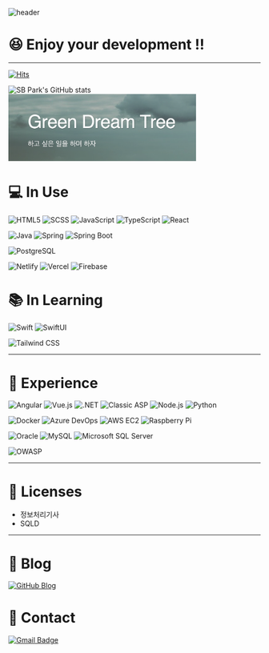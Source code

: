 ![header](https://capsule-render.vercel.app/api?type=egg&color=3498db&height=200&section=header&text=😆Welcome‼️&fontSize=90)

# 😆 Enjoy your development ‼️

---

[![Hits](https://hits.seeyoufarm.com/api/count/incr/badge.svg?url=https%3A%2F%2Fgithub.com%2Fsbpark88&count_bg=%2379C83D&title_bg=%23555555&icon=&icon_color=%231A447E&title=hits&edge_flat=false)](https://hits.seeyoufarm.com)

![SB Park's GitHub stats](https://github-readme-stats.vercel.app/api?username=sbpark88&show_icons=true&theme=aura)
<a href="https://sbpark88.github.io">
  <img src="blog-header-image.png" alt="blog-image" width="375">
</a>

# 💻 In Use

![HTML5][HTML5 Icon]
![SCSS][SCSS Icon]
![JavaScript][JavaScript Icon]
![TypeScript][TypeScript Icon]
![React][React Icon]

![Java][Java Icon]
![Spring][Spring Icon]
![Spring Boot][Spring Boot Icon]

![PostgreSQL][PostgreSQL Icon]

![Netlify][Netlify Icon] 
![Vercel][Vercel Icon]
![Firebase][Firebase Icon] 

# 📚 In Learning

![Swift][Swift Icon]
![SwiftUI][SwiftUI Icon]

![Tailwind CSS][Tailwind CSS Icon]

---

# 👀 Experience

![Angular][Angular Icon]
![Vue.js][Vue.js Icon]
![.NET][.NET Icon]
![Classic ASP][Classic ASP Icon]
![Node.js][Node.js Icon]
![Python][Python Icon]

![Docker][Docker Icon]
![Azure DevOps][Azure DevOps Icon]
![AWS EC2][AWS EC2 Icon]
![Raspberry Pi][Raspberry Pi Icon]

![Oracle][Oracle Icon]
![MySQL][MySQL Icon]
![Microsoft SQL Server][Microsoft SQL Server Icon]

![OWASP][OWASP Icon]

---

# 🪪 Licenses

- 정보처리기사
- SQLD

---

# 📝 Blog

[![GitHub Blog][GitBlog Icon]][My Blog]

# 📩 Contact

[![Gmail Badge][Gmail Icon]][My Email]

<!--
설정 참고 사이트 : https://soo-vely-dev.tistory.com/159

Hits
Markdown : [![Hits](https://hits.seeyoufarm.com/api/count/incr/badge.svg?url=https%3A%2F%2Fgithub.com%2Fsbpark88&count_bg=%2379C83D&title_bg=%23555555&icon=&icon_color=%231A447E&title=hits&edge_flat=false)](https://hits.seeyoufarm.com)
HTML : <a href="https://hits.seeyoufarm.com"><img src="https://hits.seeyoufarm.com/api/count/incr/badge.svg?url=https%3A%2F%2Fgithub.com%2Fsbpark88&count_bg=%2379C83D&title_bg=%23555555&icon=&icon_color=%231A447E&title=hits&edge_flat=false"/></a>
EMBED(Notion) : https://hits.seeyoufarm.com/api/count/incr/badge.svg?url=https%3A%2F%2Fgithub.com%2Fsbpark88&count_bg=%2379C83D&title_bg=%23555555&icon=&icon_color=%231A447E&title=hits&edge_flat=false
-->

<!--
Icons
![HTML5][HTML5 Icon]
![CSS3][CSS3 Icon]
![SCSS][SCSS Icon]
![Tailwind CSS][Tailwind CSS Icon]
![JavaScript][JavaScript Icon]
![TypeScript][TypeScript Icon]
![RxJS][RxJS Icon]
![Webpack][Webpack Icon]
![Vite][Vite Icon]
![React][React Icon]
![Angular][Angular Icon]
![Vue.js][Vue.js Icon]
![Java][Java Icon]
![Spring][Spring Icon]
![Spring Boot][Spring Boot Icon]
![Swift][Swift Icon]
![SwiftUI][SwiftUI Icon]
![RxSwift][RxSwift Icon]
![.NET][.NET Icon]
![Classic ASP][Classic ASP Icon]
![Node.js][Node.js Icon]
![Python][Python Icon]
![Docker][Docker Icon]
![Azure DevOps][Azure DevOps Icon]
![AWS][AWS Icon]
![AWS EC2][AWS EC2 Icon]
![AWS Lambda][AWS Lambda Icon]
![Netlify][Netlify Icon]
![Vercel][Vercel Icon]
![Firebase][Firebase Icon]
![Raspberry Pi][Raspberry Pi Icon]
![Oracle][Oracle Icon]
![PostgreSQL][PostgreSQL Icon]
![MySQL][MySQL Icon]
![Microsoft SQL Server][Microsoft SQL Server Icon]
![OWASP][OWASP Icon]
![AWS Lambda][AWS Lambda Icon]


[![GitHub Blog][GitBlog Icon]][My Blog]
[![Gmail Badge][Gmail Icon]][My Email]
-->

<!--
https://simpleicons.org/ 에서 검색해서 추가
-->

[HTML5 Icon]:https://img.shields.io/badge/HTML5-E34F26.svg?&style=for-the-badge&logo=HTML5&logoColor=white
[CSS3 Icon]:https://img.shields.io/badge/CSS3-1572B6.svg?&style=for-the-badge&logo=CSS3&logoColor=white
[SCSS Icon]:https://img.shields.io/badge/Scss-CC6699.svg?&style=for-the-badge&logo=Sass&logoColor=white
[Tailwind CSS Icon]:https://img.shields.io/badge/Tailwind_CSS-06B6D4.svg?&style=for-the-badge&logo=TailwindCSS&logoColor=white
[JavaScript Icon]:https://img.shields.io/badge/JavaScript-F7DF1E.svg?&style=for-the-badge&logo=JavaScript&logoColor=white
[TypeScript Icon]:https://img.shields.io/badge/TypeScript-3178C6.svg?&style=for-the-badge&logo=TypeScript&logoColor=white
[RxJS Icon]:https://img.shields.io/badge/RxJS-A22846.svg?&style=for-the-badge&logo=ReactiveX&logoColor=white
[Webpack Icon]:https://img.shields.io/badge/Webpack-8DD6F9.svg?&style=for-the-badge&logo=Webpack&logoColor=white
[Vite Icon]:https://img.shields.io/badge/Vite-646CFF.svg?&style=for-the-badge&logo=Vite&logoColor=white
[Angular Icon]:https://img.shields.io/badge/Angular-DD0031.svg?&style=for-the-badge&logo=Angular&logoColor=white
[React Icon]:https://img.shields.io/badge/React-61DAFB.svg?&style=for-the-badge&logo=React&logoColor=white
[Vue.js Icon]:https://img.shields.io/badge/Vue.js-4FC08D.svg?&style=for-the-badge&logo=Vue.js&logoColor=white
[Java Icon]:https://img.shields.io/badge/Java-007396.svg?&style=for-the-badge&logo=Java&logoColor=white
[Spring Icon]:https://img.shields.io/badge/Spring-6DB33F.svg?&style=for-the-badge&logo=Spring&logoColor=white
[Spring Boot Icon]:https://img.shields.io/badge/Spring_Boot-6DB33F.svg?&style=for-the-badge&logo=SpringBoot&logoColor=white
[Swift Icon]:https://img.shields.io/badge/Swift-F05138.svg?&style=for-the-badge&logo=Swift&logoColor=white
[SwiftUI Icon]:https://img.shields.io/badge/SwiftUI-3178C6.svg?&style=for-the-badge&logo=Swift&logoColor=white
[RxSwift Icon]:https://img.shields.io/badge/RxSwift-A22846.svg?&style=for-the-badge&logo=ReactiveX&logoColor=white
[.NET Icon]:https://img.shields.io/badge/.NET-512BD4.svg?&style=for-the-badge&logo=dotnet&logoColor=white
[Classic ASP Icon]:https://img.shields.io/badge/Classic_ASP-339933.svg?&style=for-the-badge&logo=dotent&logoColor=white
[Node.js Icon]:https://img.shields.io/badge/Node.js-339933.svg?&style=for-the-badge&logo=node.js&logoColor=white
[Python Icon]:https://img.shields.io/badge/Python-3776AB.svg?&style=for-the-badge&logo=Python&logoColor=white
[Docker Icon]:https://img.shields.io/badge/Docker-2496ED.svg?&style=for-the-badge&logo=Docker&logoColor=white
[Azure DevOps Icon]:https://img.shields.io/badge/Azure_DevOps-0078D7.svg?&style=for-the-badge&logo=azuredevops&logoColor=white
[AWS Icon]:https://img.shields.io/badge/Amazon_AWS-232F3E.svg?&style=for-the-badge&logo=amazoneaws&logoColor=white
[AWS EC2 Icon]:https://img.shields.io/badge/AWS_EC2-FF9900.svg?&style=for-the-badge&logo=amazonec2&logoColor=white
[AWS Lambda Icon]:https://img.shields.io/badge/AWS_Lambda-FF9900.svg?&style=for-the-badge&logo=awslambda&logoColor=white
[Netlify Icon]:https://img.shields.io/badge/Netlify-00C7B7.svg?&style=for-the-badge&logo=netlify&logoColor=white
[Vercel Icon]:https://img.shields.io/badge/Vercel-000000.svg?&style=for-the-badge&logo=vercel&logoColor=white
[Firebase Icon]:https://img.shields.io/badge/Firebase-FFCA28.svg?&style=for-the-badge&logo=firebase&logoColor=white
[Raspberry Pi Icon]:https://img.shields.io/badge/Raspberry_Pi-A22846.svg?&style=for-the-badge&logo=RaspberryPi&logoColor=white
[Oracle Icon]:https://img.shields.io/badge/Oracle-F80000.svg?&style=for-the-badge&logo=Oracle&logoColor=white
[PostgreSQL Icon]:https://img.shields.io/badge/PostgreSQL-4169E1.svg?&style=for-the-badge&logo=PostgreSQL&logoColor=white
[MySQL Icon]:https://img.shields.io/badge/MySQL-4479A1.svg?&style=for-the-badge&logo=MySQL&logoColor=white
[Microsoft SQL Server Icon]:https://img.shields.io/badge/Microsoft_SQL_Server-4479A1.svg?&style=for-the-badge&logo=MicrosoftSQLServer&logoColor=white
[OWASP Icon]:https://img.shields.io/badge/OWASP-000000.svg?&style=for-the-badge&logo=OWASP&logoColor=white
[AWS Lambda Icon]:https://img.shields.io/badge/Aws_Lambda-FF9900.svg?&style=for-the-badge&logo=amazonaws&logoColor=white


[GitBlog Icon]:http://img.shields.io/badge/GitHub_Blog-181717?style=flat-square&logo=github&logoColor=white
[My Blog]:https://sbpark88.github.io
[Gmail Icon]:https://img.shields.io/badge/Gmail-EA4335?style=flat-square&logo=Gmail&logoColor=white
[My Email]:mailto:devsbipa@gmail.com
